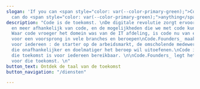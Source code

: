 ```yaml
---
slogan: 'If you can <span style="color: var(--color-primary-green);">Code</span> you
  can do <span style="color: var(--color-primary-green);">anything</span>'
description: "Code is de toekomst. \nDe digitale revolutie zorgt ervoor dat we meer
  en meer afhankelijk van code, en de mogelijkheden die we met code kunnen creëren.
  Waar code vroeger het domein was van de IT afdeling, is code nu van essentieel belang
  voor een voorsprong in vele branches en beroepen\nCode.Founders_ maakt coderen bereikbaar
  voor iedereen : de starter op de arbeidsmarkt, de omscholende medewerker en de specialist
  die onafhankelijker en doelmatiger het beroep wil uitoefenen.\nCode is de toekomst,
  die toekomst is voor iedereen bereikbaar. \n\nCode.Founders_ legt het fundament
  voor die toekomst. \n"
button_text: Ontdek de taal van de toekomst
button_navigation: "/diensten"

---
```


